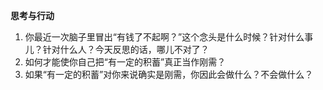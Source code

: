 
**思考与行动**

1. 你最近一次脑子里冒出“有钱了不起啊？”这个念头是什么时候？针对什么事儿？针对什么人？今天反思的话，哪儿不对了？
2. 如何才能使你自己把“有一定的积蓄”真正当作刚需？
3. 如果“有一定的积蓄”对你来说确实是刚需，你因此会做什么？不会做什么？